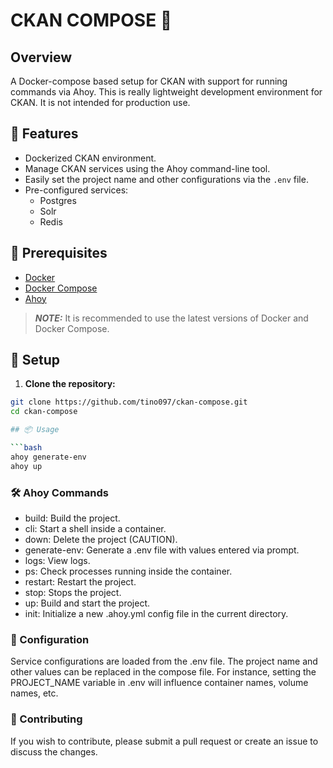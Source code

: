 # CKAN COMPOSE 🐳 


## Overview

A Docker-compose based setup for CKAN with support for running commands via Ahoy. This is really lightweight development environment for CKAN. It is not intended for production use. 

## 🌟 Features

- Dockerized CKAN environment.
- Manage CKAN services using the Ahoy command-line tool.
- Easily set the project name and other configurations via the `.env` file.
- Pre-configured services:
  - Postgres
  - Solr
  - Redis

## 🔧 Prerequisites

- [Docker](https://www.docker.com/get-started)
- [Docker Compose](https://docs.docker.com/compose/)
- [Ahoy](https://github.com/ahoy-cli/ahoy)

> **_NOTE:_** It is recommended to use the latest versions of Docker and Docker Compose.

## 🚀 Setup

1. **Clone the repository:**

```bash
git clone https://github.com/tino097/ckan-compose.git
cd ckan-compose

## 📦 Usage

```bash
ahoy generate-env
ahoy up
```

### 🛠️ Ahoy Commands

- build: Build the project.
- cli: Start a shell inside a container.
- down: Delete the project (CAUTION).
- generate-env: Generate a .env file with values entered via prompt.
- logs: View logs.
- ps: Check processes running inside the container.
- restart: Restart the project.
- stop: Stops the project.
- up: Build and start the project.
- init: Initialize a new .ahoy.yml config file in the current directory.

### 🔧 Configuration

Service configurations are loaded from the .env file. The project name and other values can be replaced in the compose file. For instance, setting the PROJECT_NAME variable in .env will influence container names, volume names, etc.

### 🤝 Contributing

If you wish to contribute, please submit a pull request or create an issue to discuss the changes.
